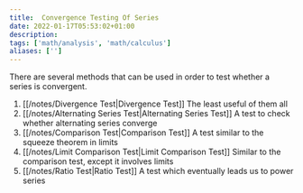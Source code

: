 ```yaml
---
title:  Convergence Testing Of Series
date: 2022-01-17T05:53:02+01:00
description: 
tags: ['math/analysis', 'math/calculus']
aliases: ['']
---
```

There are several methods that can be used in order to test whether a series is convergent.
1. [[/notes/Divergence Test|Divergence Test]] The least useful of them all
2. [[/notes/Alternating Series Test|Alternating Series Test]] A test to check whether alternating series converge
3. [[/notes/Comparison Test|Comparison Test]] A test similar to the squeeze theorem in limits
4. [[/notes/Limit Comparison Test|Limit Comparison Test]] Similar to the comparison test, except it involves limits
5. [[/notes/Ratio Test|Ratio Test]] A test which eventually leads us to power series